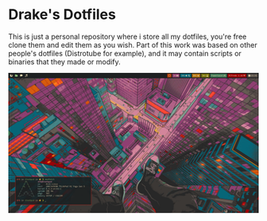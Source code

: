 # Drake's Dotfiles

This is just a personal repository where i store all my dotfiles, you're free
clone them and edit them as you wish. Part of this work was based on other
people's dotfiles (Distrotube for example), and it may contain scripts or
binaries that they made or modify.

![screenshot](./screenshot.jpg)
